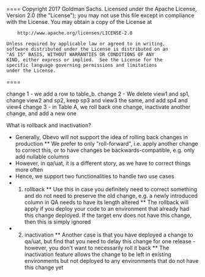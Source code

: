 ====
    Copyright 2017 Goldman Sachs.
    Licensed under the Apache License, Version 2.0 (the "License");
    you may not use this file except in compliance with the License.
    You may obtain a copy of the License at

        http://www.apache.org/licenses/LICENSE-2.0

    Unless required by applicable law or agreed to in writing,
    software distributed under the License is distributed on an
    "AS IS" BASIS, WITHOUT WARRANTIES OR CONDITIONS OF ANY
    KIND, either express or implied.  See the License for the
    specific language governing permissions and limitations
    under the License.
====

change 1 - we add a row to table_b.
change 2 - We delete view1 and sp1, change view2 and sp2, keep sp3 and view3 the same, and add sp4 and view4
change 3 - in Table A, we roll back one change, inactivate another change, and add a new one

What is rollback and inactivation?
* Generally, Obevo will not support the idea of rolling back changes in production
** We prefer to only "roll-forward", i.e. apply another change to correct this, or to have changes be
backwards-compatible, e.g. only add nullable columns
* However, in qa/uat, it is a different story, as we have to correct things more often
* Hence, we support two functionalities to handle two use cases
* 1) rollback
** Use this in case you definitely need to correct something and do not need to preserve the 
old change, e.g. a newly introduced column in QA needs to have its length altered
** The rollback will apply if you deploy your code to an environment that already had this
change deployed. If the target env does not have this change, then this is simply ignored
* 2) inactivation
** Another case is that you have deployed a change to qa/uat, but find that you need to delay
this change for one release - however, you don't want to necessarily roll it back
** The inactivation feature allows the change to be left in existing environments but not 
deployed to any environments that do not have this change yet
 